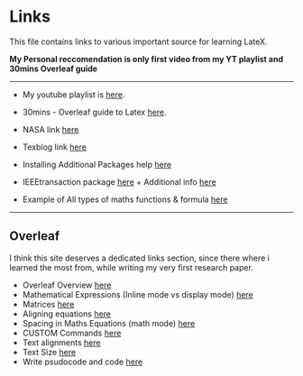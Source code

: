 # Links  
This file contains links to various important source for learning LateX.  

**My Personal reccomendation is only first video from my YT playlist and 30mins Overleaf guide**   

___  

* My youtube playlist is [here](https://www.youtube.com/playlist?list=PL8RVVGG_QGU5vdTn7QGQC9Bm_guHPwr29).

* 30mins - Overleaf guide to Latex [here](https://www.overleaf.com/learn/latex/Learn_LaTeX_in_30_minutes).
  
* NASA link [here](https://www.giss.nasa.gov/tools/latex/ltx-2.html)
  
* Texblog link [here](https://texblog.org/)   

* Installing Additional Packages help [here](https://libguides.uakron.edu/latex/packages)
   
* IEEEtransaction package [here](https://www.ctan.org/pkg/ieeetran) + Additional info [here](http://www.michaelshell.org/tex/ieeetran/)
  
* Example of All types of maths functions & formula [here](http://www.malinc.se/math/latex/basiccodeen.php)
___  
## Overleaf  

I think this site deserves a dedicated links section, since there where i learned the most from, while writing my very first research paper.  

* Overleaf Overview [here](https://www.overleaf.com/learn)
* Mathematical Expressions (Inline mode vs display mode) [here](https://www.overleaf.com/learn/latex/Mathematical_expressions)
* Matrices [here](https://www.overleaf.com/learn/latex/Matrices)
* Aligning equations [here](https://www.overleaf.com/learn/latex/Aligning%20equations%20with%20amsmath)
* Spacing in Maths Equations (math mode) [here](https://www.overleaf.com/learn/latex/Spacing_in_math_mode)
* CUSTOM Commands [here](https://www.overleaf.com/learn/latex/Commands)
* Text alignments [here](https://www.overleaf.com/learn/latex/Text_alignment)
* Text Size [here](https://www.overleaf.com/learn/latex/Font_sizes,_families,_and_styles)
* Write psudocode and code [here](https://www.overleaf.com/learn/latex/algorithms)
